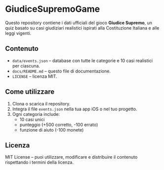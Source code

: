 # GiudiceSupremoGame

Questo repository contiene i dati ufficiali del gioco **Giudice Supremo**, un quiz basato su casi giudiziari realistici
ispirati alla Costituzione Italiana e alle leggi vigenti.

## Contenuto
- `data/events.json` – database con tutte le categorie e 10 casi realistici per ciascuna.
- `docs/README.md` – questo file di documentazione.
- `LICENSE` – licenza MIT.

## Come utilizzare
1. Clona o scarica il repository.
2. Integra il file `events.json` nella tua app iOS o nel tuo progetto.
3. Ogni categoria include:
   - 10 casi unici
   - punteggio (+500 corretto, -100 errato)
   - funzione di aiuto (-100 monete)

## Licenza
MIT License – puoi utilizzare, modificare e distribuire il contenuto rispettando i termini della licenza.
